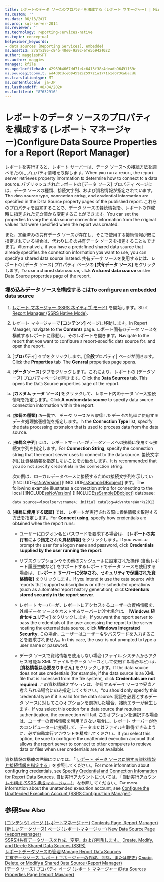 ```yaml
---
title: レポートのデータ ソースのプロパティを構成する (レポート マネージャー) | Microsoft Docs
ms.custom: ''
ms.date: 06/13/2017
ms.prod: sql-server-2014
ms.reviewer: ''
ms.technology: reporting-services-native
ms.topic: conceptual
helpviewer_keywords:
- data sources [Reporting Services], embedded
ms.assetid: 27af5195-c845-40e0-9a9c-efe569424022
author: maggiesMSFT
ms.author: maggies
manager: kfile
ms.openlocfilehash: 42969b4667dd71e4c6413f38e4deadb96491169c
ms.sourcegitcommit: ad4d92dce894592a259721a1571b1d8736abacdb
ms.translationtype: MT
ms.contentlocale: ja-JP
ms.lasthandoff: 08/04/2020
ms.locfileid: "87632916"
---
```

# <a name="configure-data-source-properties-for-a-report--report-manager"></a><span data-ttu-id="707bc-102">レポートのデータ ソースのプロパティを構成する (レポート マネージャー)</span><span class="sxs-lookup"><span data-stu-id="707bc-102">Configure Data Source Properties for a Report  (Report Manager)</span></span>
  <span data-ttu-id="707bc-103">レポートを実行すると、レポート サーバーは、データ ソースへの接続方法を調べるためにプロパティ情報を取得します。</span><span class="sxs-lookup"><span data-stu-id="707bc-103">When you run a report, the report server retrieves property information to determine how to connect to a data source.</span></span> <span data-ttu-id="707bc-104">パブリッシュされたレポートの [データ ソース] プロパティ ページには、データ ソースの種類、接続文字列、および資格情報が指定されています。</span><span class="sxs-lookup"><span data-stu-id="707bc-104">The data source type, connection string, and credential information are specified in the Data Source property pages of the published report.</span></span> <span data-ttu-id="707bc-105">これらのプロパティを設定することで、データ ソースの接続情報を、レポートの作成時に指定された元の値から変更することができます。</span><span class="sxs-lookup"><span data-stu-id="707bc-105">You can set the properties to vary the data source connection information from the original values that were specified when the report was created.</span></span>  
  
 <span data-ttu-id="707bc-106">また、定義済みの共有データ ソースが存在し、そこで使用する接続情報が既に指定されている場合は、代わりにその共有データ ソースを指定することもできます。</span><span class="sxs-lookup"><span data-stu-id="707bc-106">Alternatively, if you have a predefined shared data source that already specifies the connection information you want to use, you can specify a shared data source instead.</span></span> <span data-ttu-id="707bc-107">共有データ ソースを使用するには、レポートの [データ ソース] プロパティ ページの **[共有データ ソース]** をクリックします。</span><span class="sxs-lookup"><span data-stu-id="707bc-107">To use a shared data source, click **A shared data source** on the Data Source properties page of the report.</span></span>  
  
### <a name="to-configure-an-embedded-data-source"></a><span data-ttu-id="707bc-108">埋め込みデータ ソースを構成するには</span><span class="sxs-lookup"><span data-stu-id="707bc-108">To configure an embedded data source</span></span>  
  
1.  <span data-ttu-id="707bc-109">[レポート マネージャー &#40;SSRS ネイティブ モード&#41;](../report-manager-ssrs-native-mode.md) を開始します。</span><span class="sxs-lookup"><span data-stu-id="707bc-109">Start [Report Manager  &#40;SSRS Native Mode&#41;](../report-manager-ssrs-native-mode.md).</span></span>  
  
2.  <span data-ttu-id="707bc-110">レポート マネージャーで **[コンテンツ]** ページに移動します。</span><span class="sxs-lookup"><span data-stu-id="707bc-110">In Report Manager, navigate to the **Contents** page.</span></span> <span data-ttu-id="707bc-111">レポート固有のデータ ソースを構成するレポートに移動し、そのレポートを開きます。</span><span class="sxs-lookup"><span data-stu-id="707bc-111">Navigate to the report that you want to configure a report-specific data source for, and open the report.</span></span>  
  
3.  <span data-ttu-id="707bc-112">[**プロパティ**] タブをクリックします。**[全般**プロパティ] ページが開きます。</span><span class="sxs-lookup"><span data-stu-id="707bc-112">Click the **Properties** tab. The **General** properties page opens.</span></span>  
  
4.  <span data-ttu-id="707bc-113">[**データソース**] タブをクリックします。これにより、レポートの [データソース] プロパティページが開きます。</span><span class="sxs-lookup"><span data-stu-id="707bc-113">Click the **Data Sources** tab. This opens the Data Source properties page of the report.</span></span>  
  
5.  <span data-ttu-id="707bc-114">**[カスタム データ ソース]** をクリックして、レポート内のデータ ソース接続情報を指定します。</span><span class="sxs-lookup"><span data-stu-id="707bc-114">Click **A custom data source** to specify data source connection information within the report.</span></span>  
  
6.  <span data-ttu-id="707bc-115">**[接続の種類]** の一覧で、データ ソースから取得したデータの処理に使用するデータ処理拡張機能を指定します。</span><span class="sxs-lookup"><span data-stu-id="707bc-115">In the **Connection Type** list, specify the data processing extension that is used to process data from the data source.</span></span>  
  
7.  <span data-ttu-id="707bc-116">[**接続文字列**] には、レポートサーバーがデータソースへの接続に使用する接続文字列を指定します。</span><span class="sxs-lookup"><span data-stu-id="707bc-116">For **Connection String**, specify the connection string that the report server uses to connect to the data source.</span></span> <span data-ttu-id="707bc-117">接続文字列には資格情報を指定しないことをお勧めします。</span><span class="sxs-lookup"><span data-stu-id="707bc-117">It is recommended that you do not specify credentials in the connection string.</span></span>  
  
     <span data-ttu-id="707bc-118">次の例は、ローカルデータベースに接続するための接続文字列を示してい [!INCLUDE[ssNoVersion](../../includes/ssnoversion-md.md)] [!INCLUDE[ssSampleDBobject](../../includes/sssampledbobject-md.md)] ます。</span><span class="sxs-lookup"><span data-stu-id="707bc-118">The following example illustrates a connection string for connecting to the local [!INCLUDE[ssNoVersion](../../includes/ssnoversion-md.md)] [!INCLUDE[ssSampleDBobject](../../includes/sssampledbobject-md.md)] database:</span></span>  
  
    ```  
    data source=<localservername>; initial catalog=AdventureWorks2012  
    ```  
  
8.  <span data-ttu-id="707bc-119">**[接続に使用する認証]** では、レポートが実行される際に資格情報を取得する方法を指定します。</span><span class="sxs-lookup"><span data-stu-id="707bc-119">For **Connect using**, specify how credentials are obtained when the report runs:</span></span>  
  
    -   <span data-ttu-id="707bc-120">ユーザーにログオン名とパスワードを要求する場合は、 **[レポートの実行者により指定された資格情報]** をクリックします。</span><span class="sxs-lookup"><span data-stu-id="707bc-120">If you want to prompt the user for a logon name and password, click **Credentials supplied by the user running the report**.</span></span>  
  
    -   <span data-ttu-id="707bc-121">サブスクリプションやその他のスケジュールに設定された操作 (自動レポート履歴生成など) をサポートするレポートでデータ ソースを使用する場合は、 **[レポート サーバーに保存され、セキュリティで保護された資格情報]** をクリックします。</span><span class="sxs-lookup"><span data-stu-id="707bc-121">If you intend to use the data source with reports that support subscriptions or other scheduled operations (such as automated report history generation), click **Credentials stored securely in the report server**.</span></span>  
  
    -   <span data-ttu-id="707bc-122">レポート サーバーが、レポートにアクセスするユーザーの資格情報を、外部データ ソースをホストするサーバーに渡す場合は、 **[Windows 統合セキュリティ]** をクリックします。</span><span class="sxs-lookup"><span data-stu-id="707bc-122">If you want the report server to pass the credentials of the user accessing the report to the server hosting the external data source, click **Windows Integrated Security**.</span></span> <span data-ttu-id="707bc-123">この場合、ユーザーはユーザー名やパスワードを入力することを要求されません。</span><span class="sxs-lookup"><span data-stu-id="707bc-123">In this case, the user is not prompted to type a user name or password.</span></span>  
  
    -   <span data-ttu-id="707bc-124">データ ソースで資格情報を使用しない場合 (ファイル システムからアクセス可能な XML ファイルをデータ ソースとして使用する場合など) は、 **[資格情報は必要ありません]** をクリックします。</span><span class="sxs-lookup"><span data-stu-id="707bc-124">If the data source does not use credentials (for example, if the data source is an XML file that is accessed from the file system), click **Credentials are not required**.</span></span> <span data-ttu-id="707bc-125">この資格情報オプションは、使用するデータ ソースで妥当と考えられる場合にのみ指定してください。</span><span class="sxs-lookup"><span data-stu-id="707bc-125">You should only specify this credential type if it is valid for the data source.</span></span> <span data-ttu-id="707bc-126">認証を必要とするデータ ソースに対してこのオプションを選択した場合、接続エラーが発生します。</span><span class="sxs-lookup"><span data-stu-id="707bc-126">If you select this option for a data source that requires authentication, the connection will fail.</span></span> <span data-ttu-id="707bc-127">このオプションを選択する場合は、ユーザーの資格情報を利用できない場合に、レポート サーバーが他のコンピューターに接続して、データまたはファイルを取得できるように、必ず自動実行アカウントを構成してください。</span><span class="sxs-lookup"><span data-stu-id="707bc-127">If you select this option, be sure to configure the unattended execution account that allows the report server to connect to other computers to retrieve data or files when user credentials are not available.</span></span>  
  
 <span data-ttu-id="707bc-128">資格情報の構成の詳細については、「 [レポート データ ソースに関する資格情報と接続情報を指定する](specify-credential-and-connection-information-for-report-data-sources.md)」を参照してください。</span><span class="sxs-lookup"><span data-stu-id="707bc-128">For more information about configuring credentials, see [Specify Credential and Connection Information for Report Data Sources](specify-credential-and-connection-information-for-report-data-sources.md).</span></span> <span data-ttu-id="707bc-129">自動実行アカウントについては、「[自動実行アカウントの構成 &#40;SSRS 構成マネージャー&#41;](../install-windows/configure-the-unattended-execution-account-ssrs-configuration-manager.md)」を参照してください。</span><span class="sxs-lookup"><span data-stu-id="707bc-129">For more information about the unattended execution account, see [Configure the Unattended Execution Account &#40;SSRS Configuration Manager&#41;](../install-windows/configure-the-unattended-execution-account-ssrs-configuration-manager.md).</span></span>  
  
## <a name="see-also"></a><span data-ttu-id="707bc-130">参照</span><span class="sxs-lookup"><span data-stu-id="707bc-130">See Also</span></span>  
 <span data-ttu-id="707bc-131">[[コンテンツ] ページ &#40;レポートマネージャー&#41;](../contents-page-report-manager.md) </span><span class="sxs-lookup"><span data-stu-id="707bc-131">[Contents Page &#40;Report Manager&#41;](../contents-page-report-manager.md) </span></span>  
 <span data-ttu-id="707bc-132">[[新しいデータソース] ページ &#40;レポートマネージャー&#41;](../new-data-source-page-report-manager.md) </span><span class="sxs-lookup"><span data-stu-id="707bc-132">[New Data Source Page &#40;Report Manager&#41;](../new-data-source-page-report-manager.md) </span></span>  
 <span data-ttu-id="707bc-133">[SSRS&#41;&#40;共有データソースを作成、変更、および削除します。](create-modify-and-delete-shared-data-sources-ssrs.md) </span><span class="sxs-lookup"><span data-stu-id="707bc-133">[Create, Modify, and Delete Shared Data Sources &#40;SSRS&#41;](create-modify-and-delete-shared-data-sources-ssrs.md) </span></span>  
 <span data-ttu-id="707bc-134">[レポートデータソースの管理](manage-report-data-sources.md) </span><span class="sxs-lookup"><span data-stu-id="707bc-134">[Manage Report Data Sources](manage-report-data-sources.md) </span></span>  
 <span data-ttu-id="707bc-135">[共有データソース &#40;レポートマネージャーの作成、削除、または変更&#41;](../create-delete-or-modify-a-shared-data-source-report-manager.md) </span><span class="sxs-lookup"><span data-stu-id="707bc-135">[Create, Delete, or Modify a Shared Data Source &#40;Report Manager&#41;](../create-delete-or-modify-a-shared-data-source-report-manager.md) </span></span>  
 <span data-ttu-id="707bc-136">[[データ ソース] プロパティ ページ &#40;レポート マネージャー&#41;](../data-sources-properties-page-report-manager.md)</span><span class="sxs-lookup"><span data-stu-id="707bc-136">[Data Sources Properties Page &#40;Report Manager&#41;](../data-sources-properties-page-report-manager.md)</span></span>  
  
  
